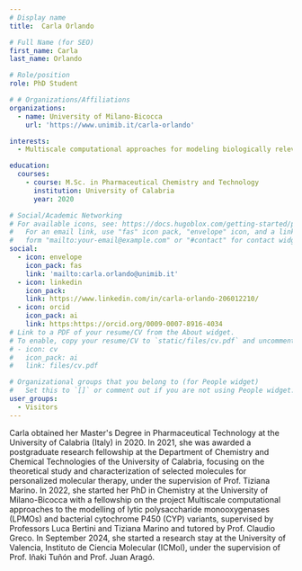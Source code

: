 ```yaml
---
# Display name
title:  Carla Orlando

# Full Name (for SEO)
first_name: Carla
last_name: Orlando

# Role/position
role: PhD Student

# # Organizations/Affiliations
organizations:
  - name: University of Milano-Bicocca
    url: 'https://www.unimib.it/carla-orlando'

interests:
  - Multiscale computational approaches for modeling biologically relevant enzymes

education:
  courses:
    - course: M.Sc. in Pharmaceutical Chemistry and Technology 
      institution: University of Calabria
      year: 2020

# Social/Academic Networking
# For available icons, see: https://docs.hugoblox.com/getting-started/page-builder/#icons
#   For an email link, use "fas" icon pack, "envelope" icon, and a link in the
#   form "mailto:your-email@example.com" or "#contact" for contact widget.
social:
  - icon: envelope
    icon_pack: fas
    link: 'mailto:carla.orlando@unimib.it'
  - icon: linkedin
    icon_pack: 
    link: https://www.linkedin.com/in/carla-orlando-206012210/
  - icon: orcid
    icon_pack: ai
    link: https:https://orcid.org/0009-0007-8916-4034
# Link to a PDF of your resume/CV from the About widget.
# To enable, copy your resume/CV to `static/files/cv.pdf` and uncomment the lines below.
# - icon: cv
#   icon_pack: ai
#   link: files/cv.pdf

# Organizational groups that you belong to (for People widget)
#   Set this to `[]` or comment out if you are not using People widget.
user_groups:
  - Visitors
---
```


Carla obtained her Master's Degree in Pharmaceutical Technology at the University of Calabria (Italy) in 2020. In 2021, she was awarded a postgraduate research fellowship at the Department of Chemistry and Chemical Technologies of the University of Calabria, focusing on the theoretical study and characterization of selected molecules for personalized molecular therapy, under the supervision of Prof. Tiziana Marino. In 2022, she started her PhD in Chemistry at the University of Milano-Bicocca with a fellowship on the project Multiscale computational approaches to the modelling of lytic polysaccharide monooxygenases (LPMOs) and bacterial cytochrome P450 (CYP) variants, supervised by Professors Luca Bertini and Tiziana Marino and tutored by Prof. Claudio Greco. In September 2024, she started a research stay at the University of Valencia, Instituto de Ciencia Molecular (ICMol), under the supervision of Prof. Iñaki Tuñón and Prof. Juan Aragó.
